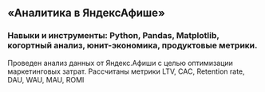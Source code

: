 ## «Аналитика в ЯндексАфише»

### Навыки и инструменты: Python, Pandas, Matplotlib, когортный анализ, юнит-экономика, продуктовые метрики.

Проведен анализ данных от Яндекс.Афиши с целью оптимизации маркетинговых затрат. Рассчитаны метрики LTV, CAC, Retention rate, DAU, WAU, MAU, ROMI



